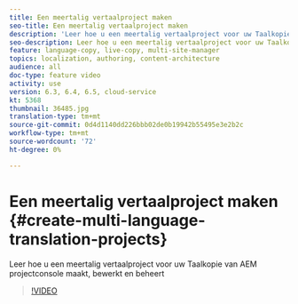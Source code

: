 ```yaml
---
title: Een meertalig vertaalproject maken
seo-title: Een meertalig vertaalproject maken
description: 'Leer hoe u een meertalig vertaalproject voor uw Taalkopie van AEM projectconsole maakt, bewerkt en beheert '
seo-description: Leer hoe u een meertalig vertaalproject voor uw Taalkopie van AEM projectconsole maakt, bewerkt en beheert
feature: language-copy, live-copy, multi-site-manager
topics: localization, authoring, content-architecture
audience: all
doc-type: feature video
activity: use
version: 6.3, 6.4, 6.5, cloud-service
kt: 5368
thumbnail: 36485.jpg
translation-type: tm+mt
source-git-commit: 0d4d1140dd226bbb02de0b19942b55495e3e2b2c
workflow-type: tm+mt
source-wordcount: '72'
ht-degree: 0%

---
```



# Een meertalig vertaalproject maken {#create-multi-language-translation-projects}

Leer hoe u een meertalig vertaalproject voor uw Taalkopie van AEM projectconsole maakt, bewerkt en beheert

>[!VIDEO](https://video.tv.adobe.com/v/36485?quality=12&learn=on)
